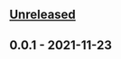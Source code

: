 <a name="unreleased"></a>
## [Unreleased]


<a name="0.0.1"></a>
## 0.0.1 - 2021-11-23

[Unreleased]: https://github.com/nozaq/terraform-aws-secure-baseline/compare/0.0.1...HEAD
